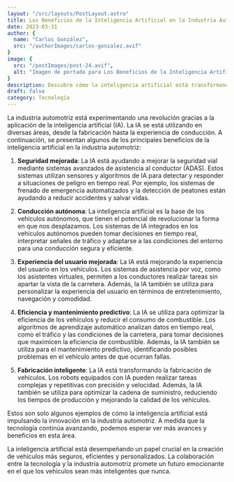 ```yaml
---
layout: "/src/layouts/PostLayout.astro"
title: Los Beneficios de la Inteligencia Artificial en la Industria Automotriz
date: 2023-03-31
author: {
  name: "Carlos González",
  src: "/authorImages/carlos-gonzalez.avif"
}
image: {
  src: "/postImages/post-24.avif",
  alt: "Imagen de portada para Los Beneficios de la Inteligencia Artificial en la Industria Automotriz",
}
description: Descubre cómo la inteligencia artificial está transformando la industria automotriz y conociendo sus beneficios en términos de seguridad, eficiencia y experiencia del usuario.
draft: false
category: Tecnología
---
```


La industria automotriz está experimentando una revolución gracias a la aplicación de la inteligencia artificial (IA). La IA se está utilizando en diversas áreas, desde la fabricación hasta la experiencia de conducción. A continuación, se presentan algunos de los principales beneficios de la inteligencia artificial en la industria automotriz:

1. **Seguridad mejorada**: La IA está ayudando a mejorar la seguridad vial mediante sistemas avanzados de asistencia al conductor (ADAS). Estos sistemas utilizan sensores y algoritmos de IA para detectar y responder a situaciones de peligro en tiempo real. Por ejemplo, los sistemas de frenado de emergencia automatizados y la detección de peatones están ayudando a reducir accidentes y salvar vidas.

2. **Conducción autónoma**: La inteligencia artificial es la base de los vehículos autónomos, que tienen el potencial de revolucionar la forma en que nos desplazamos. Los sistemas de IA integrados en los vehículos autónomos pueden tomar decisiones en tiempo real, interpretar señales de tráfico y adaptarse a las condiciones del entorno para una conducción segura y eficiente.

3. **Experiencia del usuario mejorada**: La IA está mejorando la experiencia del usuario en los vehículos. Los sistemas de asistencia por voz, como los asistentes virtuales, permiten a los conductores realizar tareas sin apartar la vista de la carretera. Además, la IA también se utiliza para personalizar la experiencia del usuario en términos de entretenimiento, navegación y comodidad.

4. **Eficiencia y mantenimiento predictivo**: La IA se utiliza para optimizar la eficiencia de los vehículos y reducir el consumo de combustible. Los algoritmos de aprendizaje automático analizan datos en tiempo real, como el tráfico y las condiciones de la carretera, para tomar decisiones que maximicen la eficiencia de combustible. Además, la IA también se utiliza para el mantenimiento predictivo, identificando posibles problemas en el vehículo antes de que ocurran fallas.

5. **Fabricación inteligente**: La IA está transformando la fabricación de vehículos. Los robots equipados con IA pueden realizar tareas complejas y repetitivas con precisión y velocidad. Además, la IA también se utiliza para optimizar la cadena de suministro, reduciendo los tiempos de producción y mejorando la calidad de los vehículos.

Estos son solo algunos ejemplos de cómo la inteligencia artificial está impulsando la innovación en la industria automotriz. A medida que la tecnología continúa avanzando, podemos esperar ver más avances y beneficios en esta área.

La inteligencia artificial está desempeñando un papel crucial en la creación de vehículos más seguros, eficientes y personalizados. La colaboración entre la tecnología y la industria automotriz promete un futuro emocionante en el que los vehículos sean más inteligentes que nunca.

